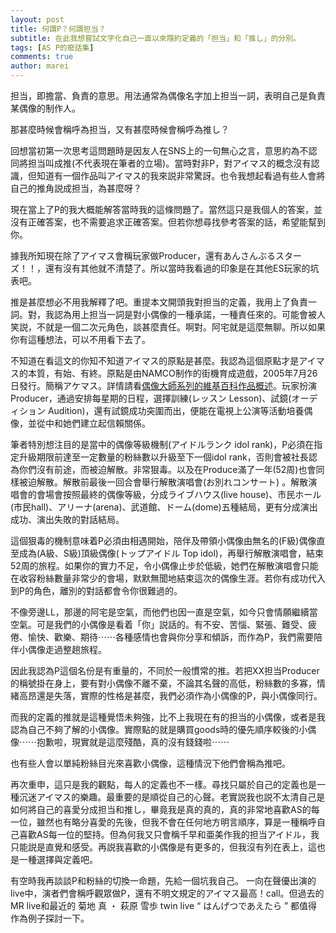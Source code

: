 ```yaml
---
layout: post
title: 何謂P？何謂担当？
subtitle: 在此我想嘗試文字化自己一直以來隱約定義的「担当」和「推し」的分別。
tags: [AS P的廢話集]
comments: true
author: marei
---
```


担当，即擔當、負責的意思。用法通常為偶像名字加上担当一詞，表明自己是負責某偶像的制作人。

那甚麼時候會稱呼為担当，又有甚麼時候會稱呼為推し？

回想當初第一次思考這問題時是因友人在SNS上的一句無心之言，意思約為不認同將担当叫成推(不代表現在筆者的立場)。當時對非P，對アイマス的概念沒有認識，但知道有一個作品叫アイマス的我來説非常驚訝。也令我想起看過有些人會將自己的推角説成担当，為甚麼呀？

現在當上了P的我大概能解答當時我的這條問題了。當然這只是我個人的答案，並沒有正確答案，也不需要追求正確答案。但若你想尋找參考答案的話，希望能幫到你。

據我所知現在除了アイマス會稱玩家做Producer，還有あんさんぶるスターズ！！，還有沒有其他就不清楚了。所以當時我看過的印象是在其他ES玩家的坑表吧。

推是甚麼想必不用我解釋了吧。重提本文開頭我對担当的定義，我用上了負責一詞。對，我認為用上担当一詞是對小偶像的一種承諾，一種責任來的。可能會被人笑説，不就是一個二次元角色，談甚麼責任。啊對。阿宅就是這麼無聊。所以如果你有這種想法，可以不用看下去了。

不知道在看這文的你知不知道アイマス的原點是甚麼。我認為這個原點才是アイマス的本質，有始、有終。原點是由NAMCO制作的街機育成遊戲，2005年7月26日發行。簡稱アケマス。詳情請看[偶像大師系列的維基百科作品概述](https://zh.m.wikipedia.org/wiki/%E5%81%B6%E5%83%8F%E5%A4%A7%E5%B8%88%E7%B3%BB%E5%88%97#%E4%BD%9C%E5%93%81%E6%A6%82%E8%BF%B0)。玩家扮演Producer，通過安排每星期的日程，選擇訓練(レッスン Lesson)、試鏡(オーディション Audition)，還有試鏡成功突圍而出，便能在電視上公演等活動培養偶像，並從中和她們建立起信賴關係。

筆者特別想注目的是當中的偶像等級機制(アイドルランク idol rank)，P必須在指定升級期限前達至一定數量的粉絲數以升級至下一個idol rank，否則會被社長認為你們沒有前途，而被迫解散。非常狠毒。以及在Produce滿了一年(52周)也會同樣被迫解散。解散前最後一回合會舉行解散演唱會(お別れコンサート) 。解散演唱會的會場會按照最終的偶像等級，分成ライブハウス(live house)、市民ホール(市民hall)、アリーナ(arena)、武道館、ドーム(dome)五種結局，更有分成演出成功、演出失敗的對話結局。

這個狠毒的機制意味着P必須由相遇開始，陪伴及帶領小偶像由無名的(F級)偶像直至成為(A級、S級)頂級偶像(トップアイドル Top idol)，再舉行解散演唱會，結束52周的旅程。如果你的實力不足，令小偶像止步於低級，她們在解散演唱會只能在收容粉絲數量非常少的會場，默默無聞地結束這次的偶像生涯。若你有成功代入到P的角色，離別的對話都會令你很難過的。

不像旁邊LL，那邊的阿宅是空氣，而他們也因一直是空氣，如今只會情願繼續當空氣。可是我們的小偶像是看着「你」説話的。有不安、苦惱、緊張、難受、疲倦、愉快、歡樂、期待⋯⋯各種感情也會與你分享和傾訴，而作為P，我們需要陪伴小偶像走過整趟旅程。

因此我認為P這個名份是有重量的，不同於一般慣常的推。若把XX担当Producer的稱號掛在身上，要有對小偶像不離不棄，不論其名聲的高低，粉絲數的多寡，情緒高昂還是失落，實際的性格是甚麼，我們必須作為小偶像的P，與小偶像同行。

而我的定義的推就是這種覺悟未夠強，比不上我現在有的担当的小偶像，或者是我認為自己不夠了解的小偶像。實際點的就是購買goods時的優先順序較後的小偶像⋯⋯抱歉啦，現實就是這麼殘酷，真的沒有錢錢啦⋯⋯

也有些人會以單純粉絲目光來喜歡小偶像，這種情況下他們會稱為推吧。

再次重申，這只是我的觀點，每人的定義也不一樣。尋找只屬於自己的定義也是一種沉迷アイマス的樂趣。最重要的是順從自己的心聲。老實説我也説不太清自己是如何將自己的喜愛分成担当和推し，畢竟我是真的真的，真的非常地喜歡AS的每一位，雖然也有略分喜愛的先後，但我不會在任何地方明言順序，算是一種稱呼自己喜歡AS每一位的堅持。但為何我又只會稱千早和亜美作我的担当アイドル，我只能説是直覺和感受。再説我喜歡的小偶像是有更多的，但我沒有列在表上，這也是一種選擇與定義吧。

有空時我再談談P和粉絲的切換一命題，先給一個坑我自己。
一向在聲優出演的live中，演者們會稱呼觀眾做P，還有不明文規定的アイマス最高！call。但過去的MR live和最近的
菊地 真 ・ 萩原 雪歩 twin live “ はんげつであえたら ” 都值得作為例子探討一下。
